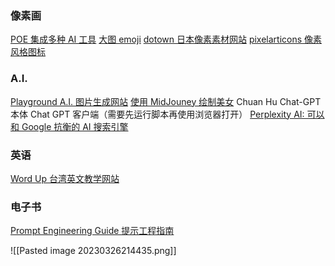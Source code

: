 
### 像素画
[POE 集成多种 AI 工具](https://poe.com)
[大图 emoji](http://fuhao.tuwenla.com/m/emoji.html#top)
[dotown 日本像素素材网站](https://dotown.maeda-design-room.net/)
[pixelarticons 像素风格图标](https://pixelarticons.com/)

### A.I.
[Playground A.I. 图片生成网站](https://playgroundai.com/)
[使用 MidJouney 绘制美女](https://youtu.be/jR6vLdzECDw)
Chuan Hu Chat-GPT 本体 Chat GPT 客户端（需要先运行脚本再使用浏览器打开）
[Perplexity AI: 可以和 Google 抗衡的 AI 搜索引擎](https://www.perplexity.ai/)

### 英语
[Word Up 台湾英文教学网站](https://www.wordup.com.tw)

### 电子书
[Prompt Engineering Guide 提示工程指南](https://promptingguide.azurewebsites.net/?fbclid=IwAR2Qh4yHploJ6R8jOivXytMqA5CXCl7VzE27PPK6yGYaL8RCSF46lrnP-D0)

![[Pasted image 20230326214435.png]]


